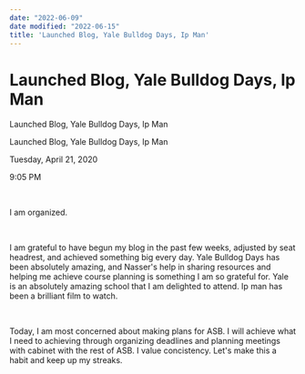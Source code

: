 ```yaml
---
date: "2022-06-09"
date modified: "2022-06-15"
title: 'Launched Blog, Yale Bulldog Days, Ip Man'
---
```


# Launched Blog, Yale Bulldog Days, Ip Man
Launched Blog, Yale Bulldog Days, Ip Man

Launched Blog, Yale Bulldog Days, Ip Man

Tuesday, April 21, 2020

9:05 PM

 

I am organized.

 

I am grateful to have begun my blog in the past few weeks, adjusted by seat headrest, and achieved something big every day. Yale Bulldog Days has been absolutely amazing, and Nasser's help in sharing resources and helping me achieve course planning is something I am so grateful for. Yale is an absolutely amazing school that I am delighted to attend. Ip man has been a brilliant film to watch.

 

Today, I am most concerned about making plans for ASB. I will achieve what I need to achieving through organizing deadlines and planning meetings with cabinet with the rest of ASB. I value concistency. Let's make this a habit and keep up my streaks.

